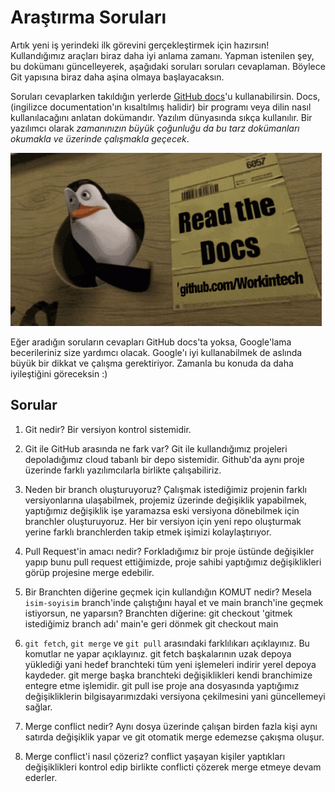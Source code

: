 # Araştırma Soruları

Artık yeni iş yerindeki ilk görevini gerçekleştirmek için hazırsın! Kullandığımız araçları biraz daha iyi anlama zamanı. Yapman istenilen şey, bu dokümanı güncelleyerek, aşağıdaki soruları soruları cevaplaman. Böylece Git yapısına biraz daha aşina olmaya başlayacaksın.

Soruları cevaplarken takıldığın yerlerde [GitHub docs](https://docs.github.com/en)'u kullanabilirsin. Docs, (ingilizce documentation'ın kısaltılmış halidir) bir programı veya dilin nasıl kullanılacağını anlatan dokümandır. Yazılım dünyasında sıkça kullanılır. Bir yazılımcı olarak _zamanınızın büyük çoğunluğu da bu tarz dokümanları okumakla ve üzerinde çalışmakla geçecek_.

![READ THE DOCS](https://github.com/Workintech/FSWeb-S1G1-Projesi-Web-Development-Projesi-icin-Git/blob/main/read-the-docs-wit.gif?raw=true)

Eğer aradığın soruların cevapları GitHub docs'ta yoksa, Google'lama becerileriniz size yardımcı olacak. Google'ı iyi kullanabilmek de aslında büyük bir dikkat ve çalışma gerektiriyor. Zamanla bu konuda da daha iyileştiğini göreceksin :)

## Sorular

1. Git nedir?
   Bir versiyon kontrol sistemidir.
2. Git ile GitHub arasında ne fark var?
   Git ile kullandığımız projeleri depoladığımız cloud tabanlı bir depo sistemidir. Github'da aynı proje üzerinde farklı yazılımcılarla birlikte çalışabiliriz.
3. Neden bir branch oluşturuyoruz?
   Çalışmak istediğimiz projenin farklı versiyonlarına ulaşabilmek, projemiz üzerinde değişiklik yapabilmek, yaptığımız değişiklik işe yaramazsa eski versiyona dönebilmek için branchler oluşturuyoruz. Her bir versiyon için yeni repo oluşturmak yerine farklı branchlerden takip etmek işimizi kolaylaştırıyor.
4. Pull Request'in amacı nedir?
   Forkladığımız bir proje üstünde değişikler yapıp bunu pull request ettiğimizde, proje sahibi yaptığımız değişiklikleri görüp projesine merge edebilir.
5. Bir Branchten diğerine geçmek için kullandığın KOMUT nedir? Mesela `isim-soyisim` branch'inde çalıştığını hayal et ve main branch'ine geçmek istiyorsun, ne yaparsın?
   Branchten diğerine: git checkout 'gitmek istediğimiz branch adı'
   main'e geri dönmek git checkout main

6. `git fetch`, `git merge` ve `git pull` arasındaki farklılıkarı açıklayınız. Bu komutlar ne yapar açıklayınız.
   git fetch başkalarının uzak depoya yüklediği yani hedef branchteki tüm yeni işlemeleri indirir yerel depoya kaydeder.
   git merge başka branchteki değişiklikleri kendi branchimize entegre etme işlemidir.
   git pull ise proje ana dosyasında yaptığımız değişikliklerin bilgisayarımızdaki versiyona çekilmesini yani güncellemeyi sağlar.
7. Merge conflict nedir?
   Aynı dosya üzerinde çalışan birden fazla kişi aynı satırda değişiklik yapar ve git otomatik merge edemezse çakışma oluşur.
8. Merge conflict'i nasıl çözeriz?
   conflict yaşayan kişiler yaptıkları değişiklikleri kontrol edip birlikte conflicti çözerek merge etmeye devam ederler.
